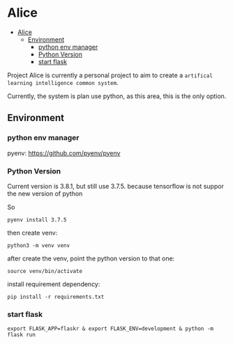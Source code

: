 # Alice

- [Alice](#alice)
  - [Environment](#environment)
    - [python env manager](#python-env-manager)
    - [Python Version](#python-version)
    - [start flask](#start-flask)

Project Alice is currently a personal project to aim to create a `artifical learning intelligence common system`.

Currently, the system is plan use python, as this area, this is the only option.

## Environment

### python env manager

pyenv: <https://github.com/pyenv/pyenv>

### Python Version

Current version is 3.8.1, but still use 3.7.5. because tensorflow is not suppor the new version of python

So

``` shell
pyenv install 3.7.5
```

then create venv:

```shell
python3 -m venv venv
```

after create the venv, point the python version to that one:

```shell
source venv/bin/activate
```

install requirement dependency:

```shell
pip install -r requirements.txt
```

### start flask

```shell
export FLASK_APP=flaskr & export FLASK_ENV=development & python -m flask run
```
